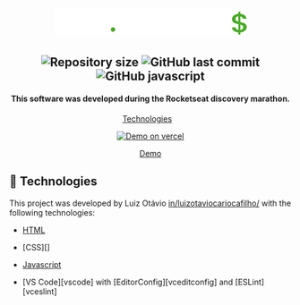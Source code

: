 <h1 align="center">
    <img alt="dev finances" src="https://github.com/luiz123o/finances/blob/staging/assets/logo.svg" />
    <br>
   
</h1>

  <h2 align="center">
  <img alt="Repository size" src="https://img.shields.io/github/repo-size/luiz123o/finances?style=flat-square">
  <img alt="GitHub last commit" src="https://img.shields.io/github/last-commit/luiz123o/finances?style=flat-square">
  <img alt="GitHub javascript" src="https://img.shields.io/github/languages/top/luiz123o/finances?style=flat-square">  
   
  </h2>
  <h4 align="center">
  This software was developed during the Rocketseat discovery marathon.
</h4>
<p align="center">
  <a href="#rocket-technologies">Technologies</a>&nbsp;&nbsp;&nbsp;  
</p>

<p align="center">
  <a href="https://finances-seven.vercel.app/" target="_blank">
    <img alt="Demo on vercel" height="96" src="https://camo.githubusercontent.com/add2c9721e333f0043ac938f3dadbc26a282776e01b95b308fcaba5afaf74ae3/68747470733a2f2f6173736574732e76657263656c2e636f6d2f696d6167652f75706c6f61642f76313538383830353835382f7265706f7369746f726965732f76657263656c2f6c6f676f2e706e67">
    <p align="center">Demo</p>
  </a>
</p>

## :rocket: Technologies

This project was developed by Luiz Otávio [in/luizotaviocariocafilho/](https://www.linkedin.com/in/luizotaviocariocafilho/) with the following technologies:

- [HTML]()
- [CSS][]
- [Javascript]()

- [VS Code][vscode] with [EditorConfig][vceditconfig] and [ESLint][vceslint]
  
